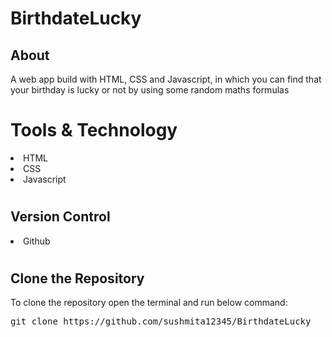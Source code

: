 # BirthdateLucky

<h2>About</h2>
A web app build with HTML, CSS and Javascript, in which you can find that your birthday is lucky or not by using some random maths formulas

# Tools & Technology
<li>HTML</li>
<li>CSS</li>
<li>Javascript</li>

# <h2>Version Control</h2>
<li> Github </li>

# <h2>Clone the Repository</h2>
To clone the repository open the terminal and run below command:</br>
<pre>git clone https://github.com/sushmita12345/BirthdateLucky</pre>


